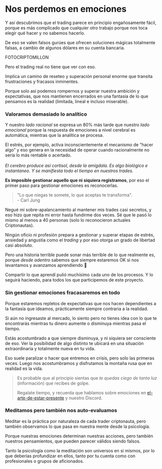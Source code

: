 # Nos perdemos en emociones

Y así descubrimos que el trading parece en principio engañosamente fácil, porque es más complicado que cualquier otro trabajo porque nos toca elegir qué hacer y no sabemos hacerlo.

De eso se valen falsos gurúes que ofrecen soluciones mágicas totalmente falsas, a cambio de algunos dólares en su cuenta bancaria.

FOTOCRIPTOMILLON

Pero el trading real no tiene que ver con eso.

Implica un camino de reseteo y superación personal enorme que transita frustraciones y fracasos inminentes.

Porque solo así podemos rompernos y superar nuestra ambición y expectativas, que nos mantienen encerrados en una fantasía de lo que pensamos es la realidad (limitada, lineal e incluso miserable).

### Valoramos demasiado lo analítico

Y nuestro _lado racional_ se expresa un 80% más tarde que nuestro _lado emocional_ porque la respuesta de emociones a nivel cerebral es automática, mientras que la analítica se procesa.

El estrés, por ejemplo, activa inconscientemente el mecanismo de “hacer algo” y eso genera en la necesidad de operar cuando racionalmente no sería lo más rentable o acertado.\
\
_El cerebro produce así cortisol, desde la amígdala. Es algo biológico e instantaneo. Y se manifiesta todo el tiempo en nuestros trades._

**Es imposible gestionar aquello que ni siquiera registramos**, por eso el primer paso para gestionar emociones es reconocerlas.

> "Lo que niegas te somete, lo que aceptas te transforma".\
> \- Carl Jung

Negué mi sobre-apalancamiento al mantener mis trades casi secretos, y eso hizo que repita mi error hasta fundirme dos veces. Sé que le pasó lo mismo al menos a 40 personas (solo lo reconocieron actuales Criptonautas).

Ningún oficio ni profesión prepara a gestionar y superar etapas de estrés, ansiedad y angustia como el _trading_ y por eso otorga un grado de libertad casi absoluto.

Pero una historia terrible puede sonar más terrible de lo que realmente es, porque _desde adentro_ sabemos que siempre estaremos OK si nos levantamos y avanzamos aprendiendo 💪

Compartir lo que aprendí pulió muchísimo cada uno de los procesos. Y lo seguirá haciendo, para todos los que participemos de este proyecto.

### Sin gestionar emociones fracasaremos en todo

Porque estaremos repletos de expectativas que nos hacen dependientes a la fantasía que ideamos, prácticamente siempre contraria a la realidad.

Si aún no ingresaste al mercado, lo siento pero no tienes idea con lo que te encontrarás mientras tu dinero aumente o disminuya mientras pasa el tiempo.

Estás acostumbrado a que siempre disminuya, y ni siquiera ser consciente de eso. Ver la posibilidad de algo distinto te ubicará en una situación extraordinaria y totalmente nueva en tu vida.

Eso suele paralizar o hacer que entremos en crisis, pero solo las primeras veces. Luego nos acostumbramos y disfrutamos la montaña rusa que en realidad es la vida.

> Es probable que al principio sientas que _te quedas ciego de tanta luz_ (información) que recibes de golpe.
>
> Regalate tiempo, y recuerda que hablamos sobre emociones en [el-arte-de-estar-presente](../el-arte-de-estar-presente/ "mention") y nuestro Discord.

### Meditamos pero también nos auto-evaluamos

Meditar es la práctica por naturaleza de cada trader criptonauta, pero también observamos lo que pasa en nuestra mente desde la psicología.

Porque nuestras emociones determinan nuestras acciones, pero también nuestros pensamientos, que pueden parecer válidos siendo falsos.

Tanto la psicología como la meditación son universos en sí mismos, por lo que deberías profundizar en ellos, tanto por tu cuenta como con profesionales o grupos de aficionados.
